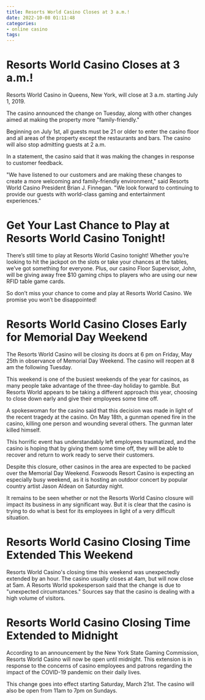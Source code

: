 ```yaml
---
title: Resorts World Casino Closes at 3 a.m.!
date: 2022-10-08 01:11:48
categories:
- online casino
tags:
---
```



#  Resorts World Casino Closes at 3 a.m.!

Resorts World Casino in Queens, New York, will close at 3 a.m. starting July 1, 2019.

The casino announced the change on Tuesday, along with other changes aimed at making the property more "family-friendly."

Beginning on July 1st, all guests must be 21 or older to enter the casino floor and all areas of the property except the restaurants and bars. The casino will also stop admitting guests at 2 a.m.

In a statement, the casino said that it was making the changes in response to customer feedback.

"We have listened to our customers and are making these changes to create a more welcoming and family-friendly environment," said Resorts World Casino President Brian J. Finnegan. "We look forward to continuing to provide our guests with world-class gaming and entertainment experiences."

#  Get Your Last Chance to Play at Resorts World Casino Tonight!

There’s still time to play at Resorts World Casino tonight! Whether you’re looking to hit the jackpot on the slots or take your chances at the tables, we’ve got something for everyone. Plus, our casino Floor Supervisor, John, will be giving away free $10 gaming chips to players who are using our new RFID table game cards.

So don’t miss your chance to come and play at Resorts World Casino. We promise you won’t be disappointed!

#  Resorts World Casino Closes Early for Memorial Day Weekend


The Resorts World Casino will be closing its doors at 6 pm on Friday, May 25th in observance of Memorial Day Weekend. The casino will reopen at 8 am the following Tuesday.

This weekend is one of the busiest weekends of the year for casinos, as many people take advantage of the three-day holiday to gamble. But Resorts World appears to be taking a different approach this year, choosing to close down early and give their employees some time off.

A spokeswoman for the casino said that this decision was made in light of the recent tragedy at the casino. On May 18th, a gunman opened fire in the casino, killing one person and wounding several others. The gunman later killed himself.

This horrific event has understandably left employees traumatized, and the casino is hoping that by giving them some time off, they will be able to recover and return to work ready to serve their customers.

Despite this closure, other casinos in the area are expected to be packed over the Memorial Day Weekend. Foxwoods Resort Casino is expecting an especially busy weekend, as it is hosting an outdoor concert by popular country artist Jason Aldean on Saturday night.

It remains to be seen whether or not the Resorts World Casino closure will impact its business in any significant way. But it is clear that the casino is trying to do what is best for its employees in light of a very difficult situation.

#  Resorts World Casino Closing Time Extended This Weekend




Resorts World Casino's closing time this weekend was unexpectedly extended by an hour. The casino usually closes at 4am, but will now close at 5am. A Resorts World spokesperson said that the change is due to "unexpected circumstances." Sources say that the casino is dealing with a high volume of visitors.

#  Resorts World Casino Closing Time Extended to Midnight

According to an announcement by the New York State Gaming Commission, Resorts World Casino will now be open until midnight. This extension is in response to the concerns of casino employees and patrons regarding the impact of the COVID-19 pandemic on their daily lives.

This change goes into effect starting Saturday, March 21st. The casino will also be open from 11am to 7pm on Sundays.